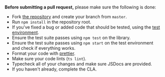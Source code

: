 **Before submitting a pull request,** please make sure the following is done:

- Fork [the repository](https://github.com/jeffreylanters/react-unity-webgl) and create your branch from `master`.
- Run `npm install` in the repository root.
- If you've fixed a bug or added code that should be tested, using the [test environment](https://github.com/jeffreylanters/react-unity-webgl-test).
- Ensure the test suite passes using `npm test` on the library.
- Ensure the test suite passes using `npm start` on the test environment and check if everything works.
- Format your code with [prettier](https://github.com/prettier/prettier).
- Make sure your code lints (`ts lint`).
- Typecheck all of your changes and make sure JSDocs are provided.
- If you haven't already, complete the CLA.
